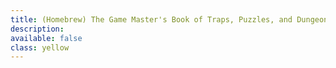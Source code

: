 ```yaml
---
title: (Homebrew) The Game Master's Book of Traps, Puzzles, and Dungeons
description: 
available: false
class: yellow
---
```

